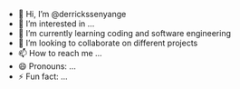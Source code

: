 - 👋 Hi, I’m @derrickssenyange
- 👀 I’m interested in ...
- 🌱 I’m currently learning coding and software engineering
- 💞️ I’m looking to collaborate on different projects
- 📫 How to reach me ...
- 😄 Pronouns: ...
- ⚡ Fun fact: ...

<!---
derrickssenyange/derrickssenyange is a ✨ special ✨ repository because its `README.md` (this file) appears on your GitHub profile.
You can click the Preview link to take a look at your changes.
--->
